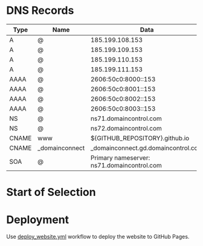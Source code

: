 # DNS Records


| Type   | Name             | Data                                      |
|--------|----------------|-------------------------------------------|
| A      | @              | 185.199.108.153                           |
| A      | @              | 185.199.109.153                           |
| A      | @              | 185.199.110.153                           |
| A      | @              | 185.199.111.153                           |
| AAAA   | @              | 2606:50c0:8000::153                       |
| AAAA   | @              | 2606:50c0:8001::153                       |
| AAAA   | @              | 2606:50c0:8002::153                       |
| AAAA   | @              | 2606:50c0:8003::153                       |
| NS     | @              | ns71.domaincontrol.com                    |
| NS     | @              | ns72.domaincontrol.com                    |
| CNAME  | www            | ${GITHUB_REPOSITORY}.github.io           |
| CNAME  | _domainconnect | _domainconnect.gd.domaincontrol.com      |
| SOA    | @              | Primary nameserver: ns71.domaincontrol.com |


# Start of Selection
# Deployment
Use [deploy_website.yml](../.github/workflows/deploy_website.yml) workflow to deploy the website to GitHub Pages.
